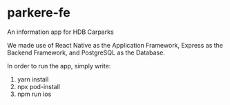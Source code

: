 # parkere-fe
An information app for HDB Carparks

We made use of React Native as the Application Framework, Express as the Backend Framework, and PostgreSQL as the Database.

In order to run the app, simply write:

1. yarn install
2. npx pod-install
3. npm run ios
